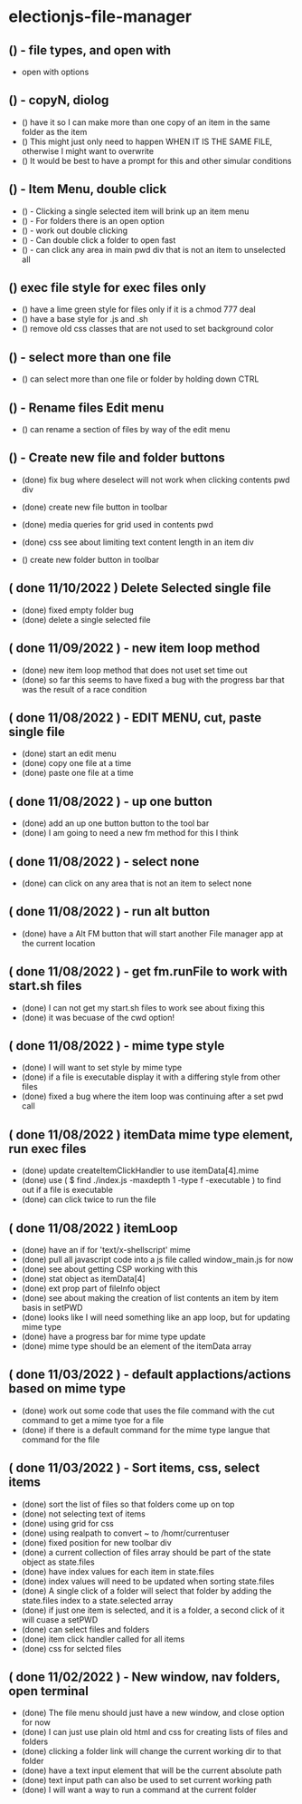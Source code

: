 # electionjs-file-manager

## () - file types, and open with
* open with options

## () - copyN, diolog
* () have it so I can make more than one copy of an item in the same folder as the item
* () This might just only need to happen WHEN IT IS THE SAME FILE, otherwise I might want to overwrite
* () It would be best to have a prompt for this and other simular conditions



## () - Item Menu, double click
* () - Clicking a single selected item will brink up an item menu
* () - For folders there is an open option
* () - work out double clicking
* () - Can double click a folder to open fast
* () - can click any area in main pwd div that is not an item to unselected all

## () exec file style for exec files only
* () have a lime green style for files only if it is a chmod 777 deal
* () have a base style for .js and .sh
* () remove old css classes that are not used to set background color

## () - select more than one file
* () can select more than one file or folder by holding down CTRL

## () - Rename files Edit menu
* () can rename a section of files by way of the edit menu


## () - Create new file and folder buttons
* (done) fix bug where deselect will not work when clicking contents pwd div
* (done) create new file button in toolbar
* (done) media queries for grid used in contents pwd
* (done) css see about limiting text content length in an item div

* () create new folder button in toolbar


## ( done 11/10/2022 ) Delete Selected single file
* (done) fixed empty folder bug
* (done) delete a single selected file

## ( done 11/09/2022 ) - new item loop method
* (done) new item loop method that does not uset set time out
* (done) so far this seems to have fixed a bug with the progress bar that was the result of a race condition

## ( done 11/08/2022 ) - EDIT MENU, cut, paste single file
* (done) start an edit menu
* (done) copy one file at a time
* (done) paste one file at a time

## ( done 11/08/2022 ) - up one button
* (done) add an up one button button to the tool bar
* (done) I am going to need a new fm method for this I think

## ( done 11/08/2022 ) - select none
* (done) can click on any area that is not an item to select none

## ( done 11/08/2022 ) - run alt button
* (done) have a Alt FM button that will start another File manager app at the current location

## ( done 11/08/2022 ) - get fm.runFile to work with start.sh files
* (done) I can not get my start.sh files to work see about fixing this
* (done) it was becuase of the cwd option!

## ( done 11/08/2022 ) - mime type style
* (done) I will want to set style by mime type
* (done) if a file is executable display it with a differing style from other files
* (done) fixed a bug where the item loop was continuing after a set pwd call

## ( done 11/08/2022 ) itemData mime type element, run exec files
* (done) update createItemClickHandler to use itemData\[4\].mime
* (done) use ( $ find ./index.js -maxdepth 1 -type f -executable ) to find out if a file is executable
* (done) can click twice to run the file

## ( done 11/08/2022 ) itemLoop
* (done) have an if for 'text/x-shellscript' mime
* (done) pull all javascript code into a js file called window_main.js for now
* (done) see about getting CSP working with this
* (done) stat object as itemData\[4\]
* (done) ext prop part of fileInfo object
* (done) see about making the creation of list contents an item by item basis in setPWD
* (done) looks like I will need something like an app loop, but for updating mime type
* (done) have a progress bar for mime type update
* (done) mime type should be an element of the itemData array

## ( done 11/03/2022 ) - default applactions/actions based on mime type
* (done) work out some code that uses the file command with the cut command to get a mime tyoe for a file
* (done) if there is a default command for the mime type langue that command for the file

## ( done 11/03/2022 ) - Sort items, css, select items
* (done) sort the list of files so that folders come up on top
* (done) not selecting text of items
* (done) using grid for css
* (done) using realpath to convert ~ to /homr/currentuser
* (done) fixed position for new toolbar div
* (done) a current collection of files array should be part of the state object as state.files
* (done) have index values for each item in state.files
* (done) index values will need to be updated when sorting state.files
* (done) A single click of a folder will select that folder by adding the state.files index to a state.selected array
* (done) if just one item is selected, and it is a folder, a second click of it will cuase a setPWD
* (done) can select files and folders
* (done) item click handler called for all items
* (done) css for selcted files

## ( done 11/02/2022 ) - New window, nav folders, open terminal
* (done) The file menu should just have a new window, and close option for now
* (done) I can just use plain old html and css for creating lists of files and folders
* (done) clicking a folder link will change the current working dir to that folder
* (done) have a text input element that will be the current absolute path
* (done) text input path can also be used to set current working path
* (done) I will want a way to run a command at the current folder
